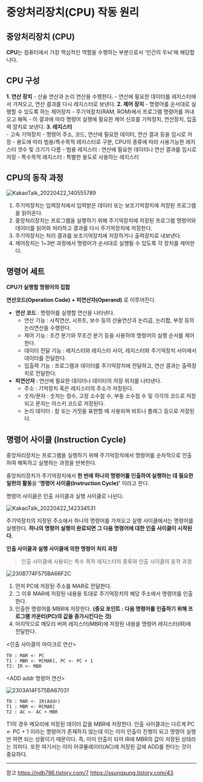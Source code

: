 # 중앙처리장치(CPU) 작동 원리

## 중앙처리장치 (CPU)

**CPU**는 컴퓨터에서 가장 핵심적인 역할을 수행하는 부분으로서 '인간의 두뇌'에 해당합니다.


## CPU 구성
**1. 연산 장치**
	- 산술 연산과 논리 연산을 수행한다.
	- 연산에 필요한 데이터를 레지스터에서 가져오고, 연산 결과를 다시 레지스터로 보낸다.
**2. 제어 장치**
	- 명령어를 순서대로 실행할 수 있도록 하는 제어장치
	- 주기억장치(RAM, ROM)에서 프로그램 명령어를 꺼내오고 해독
	- 이 결과에 따라 명령어 실행에 필요한 제어 신호를 기억장치, 연산장치, 입출력 장치로 보낸다.
**3. 레지스터**  
	- 고속 기억장치
	- 명령어 주소, 코드, 연산에 필요한 데이터, 연산 결과 등을 임시로 저장
	- 용도에 따라 범용/특수목적 레지스터로 구분, CPU의 종류에 따라 사용가능한 레지스터 갯수 및 크기가 다름
	- 범용 레지스터 : 연산에 필요한 데이터나 연산 결과를 임시로 저장
	- 특수목적 레지스터 : 특별한 용도로 사용하는 레지스터

## CPU의 동작 과정

![KakaoTalk_20220422_140555789](https://user-images.githubusercontent.com/38287375/164606960-ea8f186c-51ca-4e3f-ac4f-4bc73bb56a9b.jpg)

1. 주기억장치는 입력장치에서 입력받은 데이터 또는 보조기억장치에 저장된 프로그램을 읽어온다.
2. 중앙처리장치는 프로그램을 실행하기 위해 주기억장치에 저장된 프로그램 명령어와 데이터를 읽어와 처리하고 결과를 다시 주기억장치에 저장한다.
3. 주기억장치는 처리 결과를 보조기억장치에 저장하거나 출력장치로 내보낸다.
4. 제어장치는 1~3번 과정에서 명령어가 순서대로 실행될 수 있도록 각 장치를 제어한다.

## 명령어 세트

**CPU가 실행할 명령어의 집합**

**연산코드(Operation Code) + 피연산자(Operand)** 로 이루어진다.

- **연산 코드** : 명령어를 실행할 연산을 나타낸다.
	- 연산 기능 : 사칙연산, 시프트, 보수 등의 산술연산과 논리곱, 논리합, 부정 등의 논리연산을 수행한다.
	- 제어 기능 : 조건 분기와 무조건 분기 등을 사용하여 명령어의 실행 순서를 제어한다.
	- 데이터 전달 기능 : 레지스터와 레지스터 사이, 레지스터와 주기억장치 사이에서 데이터를 전달한다.
	- 입출력 기능 : 프로그램과 데이터를 주기억장치에 전달하고, 연산 결과는 출력장치로 전달한다.
- **피연산자** : 연산에 필요한 데이터나 데이터의 저장 위치를 나타낸다.
	- 주소 : 기억장치 혹은 레지스터의 주소가 저장된다.
	- 숫자/문자 : 숫자는 정수, 고정 소수점 수, 부동 소수점 수 및 각각의 코드로 저장되고 문자는 아스키 코드로 저장된다.
	- 논리 데이터 : 참 또는 거짓을 표현할 때 사용되며 비트나 플래그 등으로 저장된다.

## 명령어 사이클 (Instruction Cycle)


중앙처리장치는 프로그램을 실행하기 위해 주기억장치에서 명령어를 순차적으로 인출하여 해독하고 실행하는 과정을 반복한다.

중앙처리장치가 주기억장치에서 **한 번에 하나의 명령어를 인출하여 실행하는 데 필요한 일련의 활동**을 **'명령어 사이클(Instruction Cycle)'** 이라고 한다.

명령어 사이클은 인출 사이클과 실행 사이클로 나뉜다.

![KakaoTalk_20220422_142334531](https://user-images.githubusercontent.com/38287375/164608720-6b2d6d5e-47a4-477c-a6e9-4b0d205b0bd9.jpg)

주기억장치의 지정된 주소에서 하나의 명령어를 가져오고 실행 사이클에서는 명령어를 실행한다. **하나의 명령어 실행이 완료되면 그 다음 명령어에 대한 인출 사이클이 시작된다.**  

**인출 사이클과 실행 사이클에 의한 명령어 처리 과정**
> 인출 사이클에 사용되는 특수 목적 레지스터의 종류와 인출 사이클의 동작 과정

![230B774F575BA66F2C](https://user-images.githubusercontent.com/38287375/164608902-c532ab63-4ac7-44df-bf29-145de465efd1.jpg)

1. 먼저 PC에 저장된 주소를 MAR로 전달한다.
2. 그 이후 MAR에 저장된 내용을 토대로 주기억장치의 해당 주소에서 명령어를 인출한다.
3. 인출한 명령어를 MBR에 저장한다. **(중요 포인트 : 다음 명령어를 인출하기 위해 프로그램 카운터(PC)의 값을 증가시킨다는 것)**
4. 마지막으로 메모리 버퍼 레지스터(MBR)에 저장된 내용을 명령어 레지스터(IR)에 전달한다.

<인출 사이클의 마이크로 연산>
```
T0 : MAR <- PC
T1 : MBR <- M[MAR], PC <- PC + 1
T2: IR <- MBR
```

<ADD addr 명령어 연산>

![2303A14F575BA67031](https://user-images.githubusercontent.com/38287375/164610038-9672c0e2-83e1-4f0f-b186-32c00e8a8d83.jpg)

```
T0 : MAR <- IR(Addr)
T1 : MBR <- M[MAR]
T2 : AC <- AC + MBR
```
T1의 경우 메모리에 저장된 데이터 값을 MBR에 저장한다. 인출 사이클과는 다르게 PC <- PC + 1 이라는 명령어가 존재하지 않는데 이는 이미 인출이 진행이 되고 명령어 실행만 하면 되는 상황이기 때문이다.
즉, 이미 인출이 되어 IR에 MBR의 값이 저장된 상태라는 의미다.
또한 여기서는 이미 어큐뮬레이터(AC)에 저장된 값에 ADD를 한다는 것이 중요하다.


--- 
참고
https://ndb796.tistory.com/7
https://ssungsung.tistory.com/43



 

